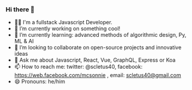 ### Hi there 👋

- 👨‍💻 I'm a fullstack Javascript Developer.
- 🔭 I’m currently working on something cool!
- 🌱 I’m currently learning: advanced methods of algorithmic design, Py, ML & AI
- 👯 I’m looking to collaborate on open-source projects and innovative ideas
- 💬 Ask me about Javascript, React, Vue, GraphQL, Express  or Koa
- 📫 How to reach me: twitter: @scletus40, facebook: https://web.facebook.com/mcsonnie , email: scletus40@gmail.com
- 😄 Pronouns: he/him
